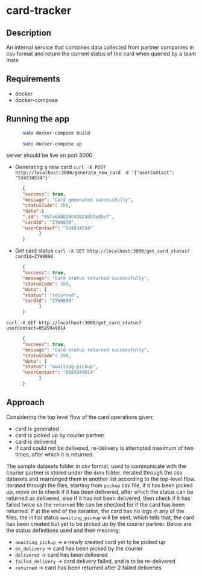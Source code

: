 # card-tracker

## Description
An internal service that combines data collected from partner companies in csv format and return the current status of the card when queried by a team mate

## Requirements
- docker
- docker-compose

## Running the app
```bash
      sudo docker-compose build 
```
```bash
      sudo docker-compose up
```

server should be live on port 3000

* Generating a new card
```curl -X POST http://localhost:3000/generate_new_card -d '{"userContact": "534534534"}'```
```json
      {
      "success": true,
      "message": "Card generated successfully",
      "statusCode": 200,
      "data":{
      "_id": "657a64d028c43024d53a05e7",
      "cardId": "ZYW0030",
      "userContact": "534534654"
            }
      }
```

* Get card status
```curl -X GET http://localhost:3000/get_card_status?cardId=ZYW8890```
```json
      {
      "success": true,
      "message": "Card status returned successfully",
      "statusCode": 200,
      "data": {
      "status": "returned",
      "cardId": "ZYW8890"
            }
      }
```
```curl -X GET http://localhost:3000/get_card_status?userContact=0585949014```
```json
      {
      "success": true,
      "message": "Card status returned successfully",
      "statusCode": 200,
      "data": {
      "status": "awaiting-pickup",
      "userContact": "0585949014"
            }
      }
```

## Approach
Considering the top level flow of the card operations given;
- card is generated
- card is picked up by courier partner
- card is delivered
- if card could not be delivered, re-delivery is attempted maximum of two times, after which it is returned.

The sample datasets folder in csv format, used to communicate with the courier partner is stored under the `data` folder. iterated through the csv datasets and rearranged them in another list according to the top-level flow. iterated through the files, starting from `pickup` csv file, if it has been picked up, move on to check if it has been delivered, after which the status can be returned as delivered, else if it has not been delivered, then check if it has failed twice so the `returned` file can be checked for if the card has been returned. If at the end of the iteration, the card has no logs in any of the files, the initial status `awaiting_pickup` will be sent, which tells that, the card has been created but yet to be picked up by the courier partner. Below are the status definitions used and their meaning;
- `awaiting_pickup` ->  a newly created card yet to be picked up
- `on_delivery` -> card has been picked by the courier
- `delivered` -> card has been delivered
- `failed_delivery` -> card delivery failed, and is to be re-delivered
- `returned` -> card has been returned after 2 failed deliveries
